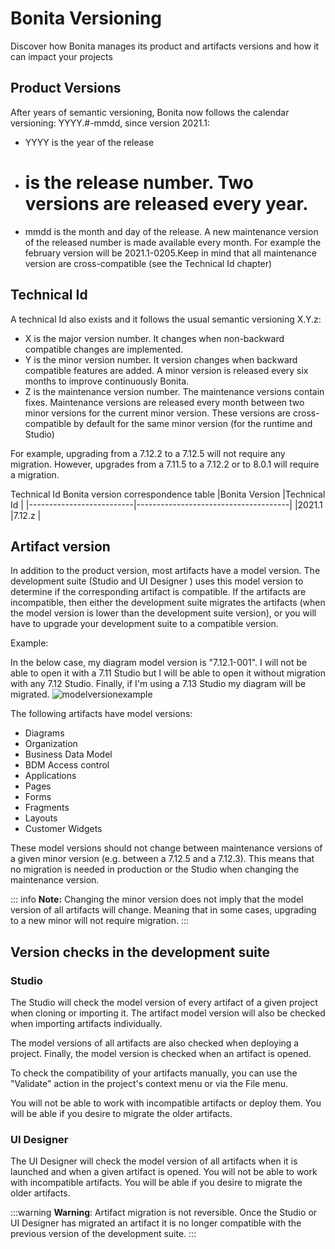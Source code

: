 # Bonita Versioning
Discover how Bonita manages its product and artifacts versions and how it can impact your projects

## Product Versions

After years of semantic versioning, Bonita now follows the calendar versioning: YYYY.#-mmdd, since version 2021.1:
* YYYY is the year of the release
* # is the release number. Two versions are released every year.
* mmdd is the month and day of the release. A new maintenance version of the released number is made available every month. For example the february version will be 2021.1-0205.Keep in mind that all maintenance version are cross-compatible (see the Technical Id chapter)

## Technical Id

A technical Id also exists and it follows the usual semantic versioning X.Y.z:
* X is the major version number. It changes when non-backward compatible changes are implemented.
* Y is the minor version number. It version changes when backward compatible features are added. A minor version is released every six months to improve continuously Bonita.
* Z is the maintenance version number. The maintenance versions contain fixes. Maintenance versions are released every month between two minor versions for the current minor version. These versions are cross-compatible by default for the same minor version (for the runtime and Studio)

For example, upgrading from a 7.12.2 to a 7.12.5 will not require any migration. However, upgrades from a 7.11.5 to a 7.12.2  or to  8.0.1 will require a migration.

Technical Id Bonita version correspondence table 
|Bonita Version            |Technical Id                          |
|--------------------------|--------------------------------------|
|2021.1                    |7.12.z                                |

## Artifact version

In addition to the product version, most artifacts have a model version. The development suite (Studio and UI Designer
) uses this model version to determine if the corresponding artifact is compatible.
If the artifacts are incompatible, then either the development suite migrates the artifacts (when the model version is lower than the development suite version), or you will have to upgrade your development suite to a compatible version.

Example:

In the below case, my diagram model version is "7.12.1-001". I will not be able to open it with a 7.11 Studio but I will be able to open it without migration with any 7.12 Studio. Finally, if I'm using a 7.13 Studio my diagram will be migrated.
![modelversionexample](images/Modelversion-example.png)

The following artifacts have model versions:
* Diagrams
* Organization
* Business Data Model
* BDM Access control
* Applications 
* Pages
* Forms
* Fragments
* Layouts
* Customer Widgets

These model versions should not change between maintenance versions of a given minor version (e.g. between a 7.12.5 and a 7.12.3). This means that no migration is needed in production or the Studio when changing the maintenance version.

::: info
**Note:** Changing the minor version does not imply that the model version of all artifacts will change. Meaning that in some cases, upgrading to a new minor will not require migration.
:::

## Version checks in the development suite

### Studio
The Studio will check the model version of every artifact of a given project when cloning or importing it. The artifact model version will also be checked when importing artifacts individually. 

The model versions of all artifacts are also checked when deploying a project. Finally, the model version is checked when an artifact is opened.

To check the compatibility of your artifacts manually, you can use the "Validate" action in the project's context menu or via the File menu.

You will not be able to work with incompatible artifacts or deploy them. You will be able if you desire to migrate the older artifacts.

### UI Designer

The UI Designer will check the model version of all artifacts when it is launched and when a given artifact is opened. You will not be able to work with incompatible artifacts. You will be able if you desire to migrate the older artifacts.

:::warning
**Warning**: Artifact migration is not reversible. Once the Studio or UI Designer has migrated an artifact it is no longer compatible with the previous version of the development suite.
:::
